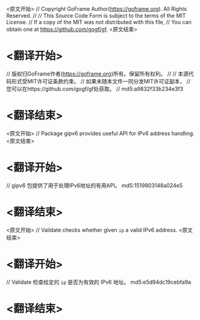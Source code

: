 
<原文开始>
// Copyright GoFrame Author(https://goframe.org). All Rights Reserved.
//
// This Source Code Form is subject to the terms of the MIT License.
// If a copy of the MIT was not distributed with this file,
// You can obtain one at https://github.com/gogf/gf.
<原文结束>

# <翻译开始>
// 版权归GoFrame作者(https://goframe.org)所有。保留所有权利。
//
// 本源代码形式受MIT许可证条款约束。
// 如果未随本文件一同分发MIT许可证副本，
// 您可以在https://github.com/gogf/gf处获取。
// md5:a9832f33b234e3f3
# <翻译结束>


<原文开始>
// Package gipv6 provides useful API for IPv6 address handling.
<原文结束>

# <翻译开始>
// gipv6 包提供了用于处理IPv6地址的有用API。 md5:1519803148a024e5
# <翻译结束>


<原文开始>
// Validate checks whether given `ip` a valid IPv6 address.
<原文结束>

# <翻译开始>
// Validate 检查给定的 `ip` 是否为有效的 IPv6 地址。 md5:e5d94dc19cebfa9a
# <翻译结束>

